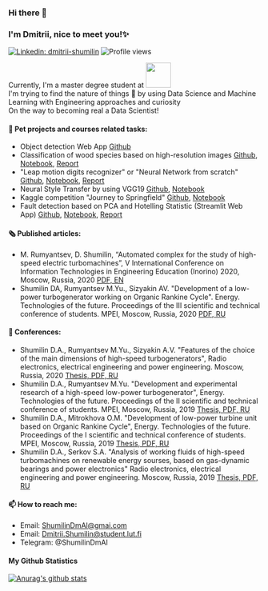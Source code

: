 ### Hi there 👋
### I'm Dmitrii, nice to meet you!✨
[![Linkedin: dmitrii-shumilin](https://img.shields.io/badge/-Dmitrii%20Shumilin-blue?style=flat-square&logo=Linkedin&logoColor=white&link=https://www.linkedin.com/in/dmitrii-shumilin/)](https://www.linkedin.com/in/dmitrii-shumilin/)
![Profile views](https://gpvc.arturio.dev/ShumilinDmA)

Currently, I'm a master degree student at <img src="https://user-images.githubusercontent.com/64522272/111808150-c725db00-88e4-11eb-99b5-ee3a0b7c7dff.png" width="50">  
I'm trying to find the nature of things 🌱 by using Data Science and Machine Learning with Engineering approaches and curiosity  
On the way to becoming real a Data Scientist!

#### :octopus: Pet projects and courses related tasks:
* Object detection Web App [Github](https://github.com/ShumilinDmA/Object_detection_pet)
* Classification of wood species based on high-resolution images [Github](https://github.com/ShumilinDmA/Classification_of_wood_species_based_on_images), [Notebook](https://nbviewer.jupyter.org/github/ShumilinDmA/Classification_of_wood_species_based_on_images/blob/main/notebooks/Forest_Species.ipynb), [Report](https://github.com/ShumilinDmA/Classification_of_wood_species_based_on_images/blob/main/reports/Report.pdf)
* "Leap motion digits recognizer" or "Neural Network from scratch" [Github](https://github.com/ShumilinDmA/LeapMotion_digits_recognizer), [Notebook](https://nbviewer.jupyter.org/github/ShumilinDmA/LeapMotion_digits_recognizer/blob/main/Pipeline.ipynb), [Report](https://github.com/ShumilinDmA/LeapMotion_digits_recognizer/blob/main/reports/Report.pdf)
* Neural Style Transfer by using VGG19 [Github](https://github.com/ShumilinDmA/Projects_and_competitions/tree/main/Neural_Style_Transfer_based_on_VGG19), [Notebook](https://nbviewer.jupyter.org/github/ShumilinDmA/Projects_and_competitions/blob/main/Neural_Style_Transfer_based_on_VGG19/Neural_Style_Transfer_based_on_VGG19.ipynb)
* Kaggle competition "Journey to Springfield" [Github](https://github.com/ShumilinDmA/Projects_and_competitions), [Notebook](https://nbviewer.jupyter.org/github/ShumilinDmA/Projects_and_competitions/blob/main/Resnet50_Simpsons.ipynb)
* Fault detection based on PCA and Hotelling Statistic (Streamlit Web App) [Github](https://github.com/ShumilinDmA/Articles_implementation/tree/main/Fault%20detection%20in%20industrial), [Notebook](https://nbviewer.jupyter.org/github/ShumilinDmA/Articles_implementation/blob/main/Fault%20detection%20in%20industrial/Fault_detection.ipynb), [Report](https://github.com/ShumilinDmA/Articles_implementation/blob/main/Fault%20detection%20in%20industrial/Report.pdf)

#### :newspaper_roll: Published articles:
* M. Rumyantsev, D. Shumilin, “Automated complex for the study of high-speed electric turbomachines”, V International Conference on Information Technologies in Engineering Education (Inorino) 2020, Moscow, Russia, 2020 [PDF, EN](https://github.com/ShumilinDmA/ShumilinDmA/blob/main/Automated%20complex%20for%20researching%20high-speed%20electric%20turbomachines.pdf)
* Shumilin DA, Rumyantsev M.Yu., Sizyakin AV. "Development of a low-power turbogenerator working on Organic Rankine Cycle". Energy. Technologies of the future. Proceedings of the III scientific and technical conference of students. MPEI, Moscow, Russia, 2020 [PDF, RU](https://github.com/ShumilinDmA/ShumilinDmA/blob/main/Development%20of%20a%20low-power%20turbogenerator%20working%20on%20Organic%20Rankine%20Cycle.pdf)

#### :microphone: Conferences: 
* Shumilin D.A., Rumyantsev M.Yu., Sizyakin A.V. "Features of the choice of the main dimensions of high-speed turbogenerators", Radio electronics, electrical engineering and power engineering. Moscow, Russia, 2020 [Thesis, PDF, RU](https://github.com/ShumilinDmA/ShumilinDmA/blob/main/Features%20of%20the%20choice%20of%20the%20main%20dimensions%20of%20high-speed%20turbogenerators.pdf)
* Shumilin D.A., Rumyantsev M.Yu. "Development and experimental research of a high-speed low-power turbogenerator", Energy. Technologies of the future.  Proceedings of the II scientific and technical conference of students. MPEI, Moscow, Russia, 2019 [Thesis, PDF, RU](https://github.com/ShumilinDmA/ShumilinDmA/blob/main/Development%20and%20experimental%20research%20of%20a%20high-speed%20low-power%20turbogenerator.pdf)
* Shumilin D.A., Mitrokhova O.M. "Development of low-power turbine unit based on Organic Rankine Cycle", Energy. Technologies of the future.  Proceedings of the I scientific and technical conference of students. MPEI, Moscow, Russia, 2019 [Thesis, PDF, RU](https://github.com/ShumilinDmA/ShumilinDmA/blob/main/Development%20of%20low-power%20turbine%20unit%20based%20on%20Organic%20Rankine%20Cycle.pdf)
* Shumilin D.A., Serkov S.A. "Analysis of working fluids of high-speed turbomachines on renewable energy sourses, based on gas-dynamic bearings and power electronics" Radio electronics, electrical engineering and power engineering. Moscow, Russia, 2019 [Thesis, PDF, RU](https://github.com/ShumilinDmA/ShumilinDmA/blob/main/Analysis%20of%20working%20fluids%20of%20high-speed%20turbomachines%20on%20renewable%20energy%20sourses%2C%20based%20on%20gas-dynamic%20bearings%20and%20power%20electronics.pdf)


#### 📫 How to reach me:
* Email: ShumilinDmAl@gmai.com
* Email: Dmitrii.Shumilin@student.lut.fi
* Telegram: @ShumilinDmAl



#### My Github Statistics
[![Anurag's github stats](https://github-readme-stats.vercel.app/api?username=ShumilinDmA&theme=black-black)](https://github.com/anuraghazra/github-readme-stats)
